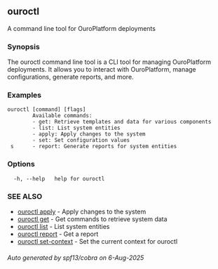 ## ouroctl

A command line tool for OuroPlatform deployments

### Synopsis

The ouroctl command line tool is a CLI tool for managing OuroPlatform deployments. It allows you to interact with OuroPlatform, manage configurations, generate reports, and more.

### Examples

```
ouroctl [command] [flags]
		Available commands:
		- get: Retrieve templates and data for various components
		- list: List system entities
		- apply: Apply changes to the system
		- set: Set configuration values
 s		- report: Generate reports for system entities
```

### Options

```
  -h, --help   help for ouroctl
```

### SEE ALSO

* [ouroctl apply](ouroctl_apply.md)	 - Apply changes to the system
* [ouroctl get](ouroctl_get.md)	 - Get commands to retrieve system data
* [ouroctl list](ouroctl_list.md)	 - List system entities
* [ouroctl report](ouroctl_report.md)	 - Get a report
* [ouroctl set-context](ouroctl_set-context.md)	 - Set the current context for ouroctl

###### Auto generated by spf13/cobra on 6-Aug-2025
